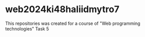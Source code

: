 # web2024ki48haliidmytro7
This repositories was created for a course of "Web programming technologies"
Task 5
